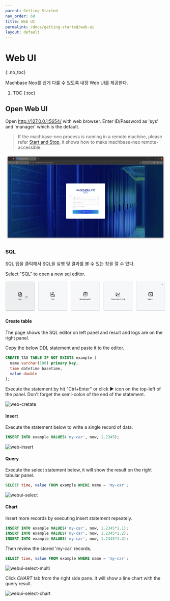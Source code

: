```yaml
---
parent: Getting Started
nav_order: 60
title: Web UI
permalink: /docs/getting-started/web-ui
layout: default
---
```


# Web UI
{:.no_toc}

Machbase Neo를 쉽게 다룰 수 있도록 내장 Web UI를 제공한다.

1. TOC
{:toc}

## Open Web UI

Open http://127.0.0.1:5654/ with web browser. Enter ID/Password as 'sys' and 'manager' which is the default.

> If the machbase-neo process is running in a remote machine, please refer [Start and Stop](./30.start-stop.md), it shows how to make machbase-neo remote-accessible.

![web-login](/assets/img/web-login.png)

### SQL

SQL 탭을 클릭해서 SQL을 실행 및 결과를 볼 수 있는 창을 열 수 있다.

Select "SQL" to open a new sql editor.

![web-sql](/assets/img/web-sql-pick.png)

#### Create table

The page shows the SQL editor on left panel and result and logs are on the right panel.

Copy the below DDL statement and paste it to the editor.

```sql
CREATE TAG TABLE IF NOT EXISTS example (
  name varchar(100) primary key,
  time datetime basetime,
  value double
);
```

Execute the statement by hit "Ctrl+Enter" or click ▶︎ icon on the top-left of the panel. Don't forget the semi-colon of the end of the statement.

![web-cretate](/assets/img/web-cretable.jpg)

#### Insert

Execute the statement below to write a single record of data.

```sql
INSERT INTO example VALUES('my-car', now, 1.2345);
```

![web-insert](/assets/img/web-insert.jpg)

#### Query

Execute the select statement below, it will show the result on the right tabular panel.

```sql
SELECT time, value FROM example WHERE name = 'my-car';
```

![webui-select](/assets/img/web-select.jpg)

#### Chart

Insert more records by executing insert statement repeately.

```sql
INSERT INTO example VALUES('my-car', now, 1.2345*1.1);
INSERT INTO example VALUES('my-car', now, 1.2345*1.2);
INSERT INTO example VALUES('my-car', now, 1.2345*1.3);
```

Then review the stored 'my-car' records.

```sql
SELECT time, value FROM example WHERE name = 'my-car';
```
![webui-select-multi](/assets/img/web-select-multi.jpg)

Click *CHART* tab from the right side pane. It will show a line chart with the query result.

![webui-select-chart](/assets/img/web-select-chart.jpg)
